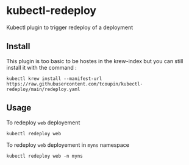 # kubectl-redeploy

Kubectl plugin to trigger redeploy of a deployment

## Install

This plugin is too basic to be hostes in the krew-index but you can still install it with the command :

```
kubectl krew install --manifest-url https://raw.githubusercontent.com/tcoupin/kubectl-redeploy/main/redeploy.yaml
```

## Usage

To redeploy `web` deployement

```
kubectl redeploy web
```

To redeploy `web` deployement in `myns` namespace

```
kubectl redeploy web -n myns
```
